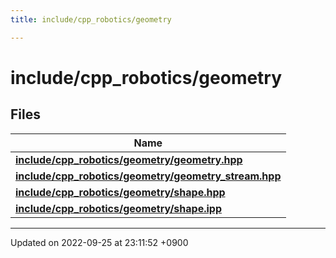```yaml
---
title: include/cpp_robotics/geometry

---
```


# include/cpp_robotics/geometry



## Files

| Name           |
| -------------- |
| **[include/cpp_robotics/geometry/geometry.hpp](/cpp_robotics_core/doxybook/Files/geometry_8hpp/#file-geometry.hpp)**  |
| **[include/cpp_robotics/geometry/geometry_stream.hpp](/cpp_robotics_core/doxybook/Files/geometry__stream_8hpp/#file-geometry-stream.hpp)**  |
| **[include/cpp_robotics/geometry/shape.hpp](/cpp_robotics_core/doxybook/Files/shape_8hpp/#file-shape.hpp)**  |
| **[include/cpp_robotics/geometry/shape.ipp](/cpp_robotics_core/doxybook/Files/shape_8ipp/#file-shape.ipp)**  |






-------------------------------

Updated on 2022-09-25 at 23:11:52 +0900
